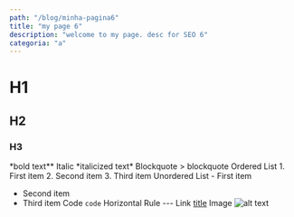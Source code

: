 ```yaml
---
path: "/blog/minha-pagina6"
title: "my page 6"
description: "welcome to my page. desc for SEO 6"
categoria: "a"
---
```


# H1

## H2

### H3

*bold text\*\*
Italic *italicized text\*
Blockquote > blockquote
Ordered List 1. First item 2. Second item 3. Third item
Unordered List - First item

- Second item
- Third item
  Code `code`
  Horizontal Rule ---
  Link [title](https://www.example.com)
  Image ![alt text](image.jpg)
